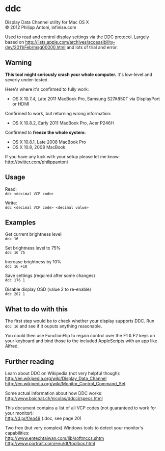 ddc
===

Display Data Channel utility for Mac OS X  
© 2012 Philipp Antoni, infinise.com

Used to read and control display settings via the DDC protocol. Largely based on http://lists.apple.com/archives/accessibility-dev/2011/Feb/msg00000.html and lots of trial and error.


Warning
-------

__This tool might seriously crash your whole computer.__ It's low-level and severly under-tested. 

Here's where it's confirmed to fully work:

* OS X 10.7.4, Late 2011 MacBook Pro, Samsung S27A850T via DisplayPort or HDMI

Confirmed to work, but returning wrong information:

* OS X 10.8.2, Early 2011 MacBook Pro, Acer P246H

Confirmed to __freeze the whole system:__

* OS X 10.8.1, Late 2008 MacBook Pro
* OS X 10.8, 2008 MacBook

If you have any luck with your setup please let me know: http://twitter.com/philippantoni


Usage
-----

Read:  
`ddc <decimal VCP code>`

Write:  
`ddc <decimal VCP code> <decimal value>`


Examples
--------

Get current brightness level	  
`ddc 16`

Set brightness level to 75%  
`ddc 16 75`

Increase brightness by 10%  
`ddc 16 +10`

Save settings (required after some changes)  
`ddc 176 1`

Disable display OSD (value 2 to re-enable)  
`ddc 202 1`


What to do with this
--------------------

The first step would be to check whether your display supports DDC. Run `ddc 16` and see if it ouputs anything reasonable.

You could then use FunctionFlip to regain control over the F1 & F2 keys on your keyboard and bind those to the included AppleScripts with an app like Alfred.


Further reading
---------------

Learn about DDC on Wikipedia (not very helpful though):  
http://en.wikipedia.org/wiki/Display_Data_Channel  
http://en.wikipedia.org/wiki/Monitor_Control_Command_Set

Some actual information about how DDC works:  
http://www.boichat.ch/nicolas/ddcci/specs.html

This document contains a list of all VCP codes (not guaranteed to work for your monitor):  
http://d.pr/f/ea49 (.doc, see page 20)

Two free (but very complex) Windows tools to detect your monitor's capabilities:  
http://www.entechtaiwan.com/lib/softmccs.shtm  
http://www.portrait.com/enu/dt/toolbox.html